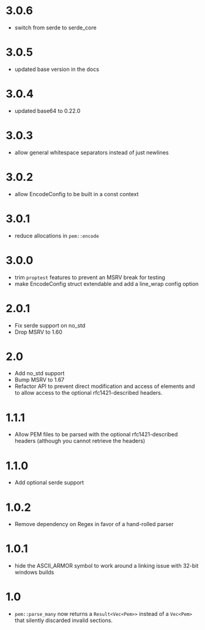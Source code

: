 # 3.0.6
 - switch from serde to serde_core

# 3.0.5
 - updated base version in the docs

# 3.0.4
 - updated base64 to 0.22.0

# 3.0.3
 - allow general whitespace separators instead of just newlines

# 3.0.2
 - allow EncodeConfig to be built in a const context

# 3.0.1
 - reduce allocations in `pem::encode`

# 3.0.0
 - trim `proptest` features to prevent an MSRV break for testing
 - make EncodeConfig struct extendable and add a line_wrap config option

# 2.0.1

 - Fix serde support on no\_std
 - Drop MSRV to 1.60

# 2.0

 - Add no\_std support
 - Bump MSRV to 1.67
 - Refactor API to prevent direct modification and access of elements and to
   allow access to the optional rfc1421-described headers.

# 1.1.1
 - Allow PEM files to be parsed with the optional rfc1421-described headers
   (although you cannot retrieve the headers)

# 1.1.0
 - Add optional serde support

# 1.0.2
 - Remove dependency on Regex in favor of a hand-rolled parser

# 1.0.1

 - hide the ASCII\_ARMOR symbol to work around a linking issue with 32-bit windows builds

# 1.0

 - `pem::parse_many` now returns a `Result<Vec<Pem>>` instead of a `Vec<Pem>` that silently discarded invalid sections.
